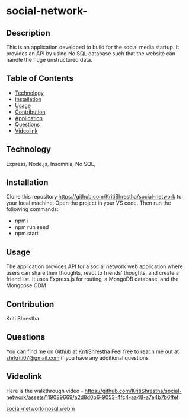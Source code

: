 # social-network-
## Description
This is an application developed to build  for the social media startup. It provides an API by using No SQL database such that the website can handle the huge unstructured data.

## Table of Contents
- [Technology](#technology)
- [Installation](#installation)
- [Usage](#usage)
- [Contribution](#contribution)
- [Application](#application)
- [Questions](#questions)
- [Videolink](#Videolink)

## Technology
Express, Node.js, Insomnia, No SQL,  

## Installation
Clone this repository https://github.com/KritiShrestha/social-network to your local machine. Open the project in your VS code. Then run the following commands:
- npm i
- npm run seed
- npm start

## Usage
The application provides API for a social network web application where users can share their thoughts, react to friends’ thoughts, and create a friend list. It uses Express.js for routing, a MongoDB database, and the Mongoose ODM

## Contribution
Kriti Shrestha

## Questions
You can find me on Github at [KritiShrestha](https://github.com/KritiShrestha)
Feel free to reach me out at shrkriti07@gmail.com if you have any additional questions

## Videolink
Here is the walkthrough video - https://github.com/KritiShrestha/social-network/assets/119089669/a2d8d0b6-9053-4fc4-aa48-a7e4b7b6ffef

[social-network-nosql.webm](https://github.com/KritiShrestha/social-network/assets/119089669/a2d8d0b6-9053-4fc4-aa48-a7e4b7b6ffef)


